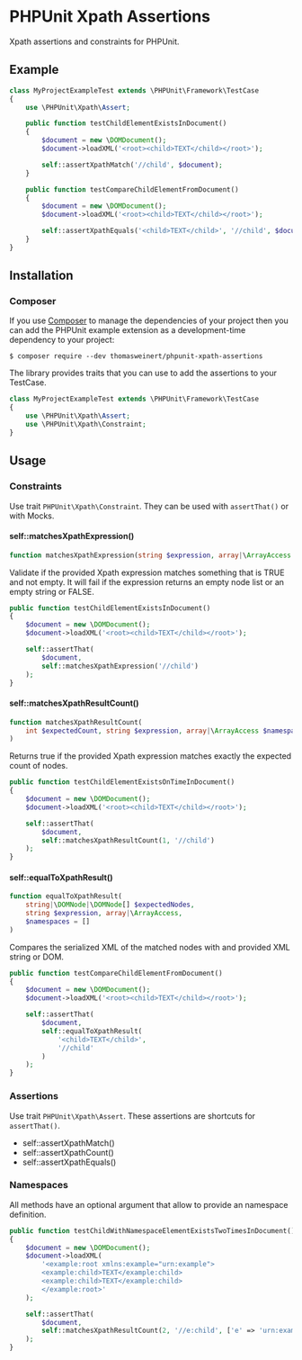 # PHPUnit Xpath Assertions

Xpath assertions and constraints for PHPUnit. 

## Example

```php
class MyProjectExampleTest extends \PHPUnit\Framework\TestCase
{
    use \PHPUnit\Xpath\Assert;

    public function testChildElementExistsInDocument()
    {
        $document = new \DOMDocument();
        $document->loadXML('<root><child>TEXT</child></root>');

        self::assertXpathMatch('//child', $document);
    }

    public function testCompareChildElementFromDocument()
    {
        $document = new \DOMDocument();
        $document->loadXML('<root><child>TEXT</child></root>');

        self::assertXpathEquals('<child>TEXT</child>', '//child', $document);
    }
}
```

## Installation

### Composer

If you use [Composer](https://getcomposer.org/) to manage the dependencies of your project then you can add the PHPUnit example extension as a development-time dependency to your project:

```
$ composer require --dev thomasweinert/phpunit-xpath-assertions
```

The library provides traits that you can use to add the assertions to your TestCase.

```php
class MyProjectExampleTest extends \PHPUnit\Framework\TestCase
{
    use \PHPUnit\Xpath\Assert;
    use \PHPUnit\Xpath\Constraint;
}
```

## Usage

### Constraints

Use trait `PHPUnit\Xpath\Constraint`. They can be used with `assertThat()` or 
with Mocks.

#### self::matchesXpathExpression()

```php
function matchesXpathExpression(string $expression, array|\ArrayAccess $namespaces = [])
```

Validate if the provided Xpath expression matches something that is TRUE and not empty.
It will fail if the expression returns an empty node list or an empty string or FALSE.

```php
public function testChildElementExistsInDocument()
{
    $document = new \DOMDocument();
    $document->loadXML('<root><child>TEXT</child></root>');

    self::assertThat(
        $document,
        self::matchesXpathExpression('//child')
    );
}
```

#### self::matchesXpathResultCount()

```php
function matchesXpathResultCount(
    int $expectedCount, string $expression, array|\ArrayAccess $namespaces = []
)
```

Returns true if the provided Xpath expression matches exactly the expected count of nodes.

```php
public function testChildElementExistsOnTimeInDocument()
{
    $document = new \DOMDocument();
    $document->loadXML('<root><child>TEXT</child></root>');

    self::assertThat(
        $document,
        self::matchesXpathResultCount(1, '//child')
    );
}
```

#### self::equalToXpathResult()

```php
function equalToXpathResult(
    string|\DOMNode|\DOMNode[] $expectedNodes, 
    string $expression, array|\ArrayAccess, 
    $namespaces = []
)
```

Compares the serialized XML of the matched nodes with and provided XML string or DOM.

```php
public function testCompareChildElementFromDocument()
{
    $document = new \DOMDocument();
    $document->loadXML('<root><child>TEXT</child></root>');

    self::assertThat(
        $document,
        self::equalToXpathResult(
            '<child>TEXT</child>',
            '//child'
        )
    );
}
```

### Assertions

Use trait `PHPUnit\Xpath\Assert`. These assertions are shortcuts for 
`assertThat()`.

* self::assertXpathMatch()
* self::assertXpathCount()
* self::assertXpathEquals()

### Namespaces 

All methods have an optional argument that allow to provide an namespace definition.

```php
public function testChildWithNamespaceElementExistsTwoTimesInDocument()
{
    $document = new \DOMDocument();
    $document->loadXML(
        '<example:root xmlns:example="urn:example">
        <example:child>TEXT</example:child>
        <example:child>TEXT</example:child>
        </example:root>'
    );

    self::assertThat(
        $document,
        self::matchesXpathResultCount(2, '//e:child', ['e' => 'urn:example'])
    );
}
```
